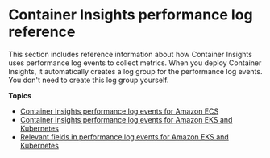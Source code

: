 # Container Insights performance log reference<a name="Container-Insights-reference"></a>

This section includes reference information about how Container Insights uses performance log events to collect metrics\. When you deploy Container Insights, it automatically creates a log group for the performance log events\. You don't need to create this log group yourself\.

**Topics**
+ [Container Insights performance log events for Amazon ECS](Container-Insights-reference-performance-logs-ECS.md)
+ [Container Insights performance log events for Amazon EKS and Kubernetes](Container-Insights-reference-performance-logs-EKS.md)
+ [Relevant fields in performance log events for Amazon EKS and Kubernetes](Container-Insights-reference-performance-entries-EKS.md)